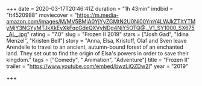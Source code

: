 +++
date = 2020-03-17T20:46:41Z
duration = "1h 43min"
imdbid = "tt4520988"
moviecover = "https://m.media-amazon.com/images/M/MV5BMjA0YjYyZGMtN2U0Ni00YmY4LWJkZTItYTMyMjY3NGYyMTJkXkEyXkFqcGdeQXVyNDg4NjY5OTQ@._V1_SY1000_SX675_AL_.jpg"
rating = "7.0"
slug = "Frozen II 2019"
stars = ["Josh Gad", "Idina Menzel", "Kristen Bell"]
story = "Anna, Elsa, Kristoff, Olaf and Sven leave Arendelle to travel to an ancient, autumn-bound forest of an enchanted land. They set out to find the origin of Elsa's powers in order to save their kingdom."
tags = ["Comedy", " Animation", "Adventure"]
title = "Frozen II"
trailer = "https://www.youtube.com/embed/bwzLiQZDw2I"
year = "2019"

+++
